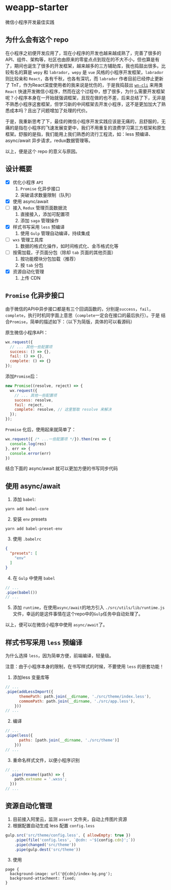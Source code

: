 # weapp-starter

微信小程序开发最佳实践

## 为什么会有这个 repo 

在小程序之初便开发应用了，现在小程序的开发也越来越成熟了，完善了很多的API、组件、架构等，社区也由原来的零星点点到现在的不大不小，但也算是有了，期间也诞生了很多的开发框架，越来越多的三方辅助库，我也捣鼓出很多。比较有名的算是 `wepy` 和 `labrador`，`wepy` 是 `vue` 风格的小程序开发框架，`labrador` 则比较亲和 `React`，各有千秋，也各有深坑，而 `labrador` 作者目前已经停止更新了 TnT，作为React深度使用者的我来说是忧伤的，于是我捣鼓出 [`wn-cli`](https://github.com/skyFi/weapp-native) 来用类 `React` 快速开发微信小程序，然而在这个过程中，想了很多，为什么需要开发框架呢？小程序本身在一开始就强调框架，且现在做的也不差，后来总结了下，无非是不熟悉小程序这套框架，但学习新的中间框架去开发小程序，这不是更加加大了熟悉成本吗？且出了问题增加了处理的代价。

于是，我重新思考了下，最佳的微信小程序开发实践应该是无痛的，且舒服的，无痛的是指在小程序的飞速发展变更中，我们不用重复的浪费学习第三方框架和原生框架。舒服的是指，我们能用上我们熟悉的流行工程流，如：less 预编译、async/await 异步请求，redux数据管理等。

以上，便是这个 repo 的意义与原因。

## 设计概要

- [x] 优化小程序 `API`
  1. `Promise` 化异步接口
  2. 突破请求数量限制（队列）
- [x] 使用 async/await
- [ ] 接入 `Redux` 管理页面数据流
  1. 直接接入，添加可配置项
  2. 添加 `saga` 管理操作
- [x] 样式书写采用 `less` 预编译
  1. 使用 `Gulp` 管理自动编译，持续集成
- [ ] `wxs` 管理工具库
  1. 数据的格式化操作，如时间格式化、金币格式化等
- [ ] 按需加载，子页面分包（除却 `tab` 页面的其他页面）
  1. 按功能模块分包加载（推荐）
  2. 按 `tab` 分包
- [x] 资源自动化管理
  1. 上传 CDN

## `Promise` 化异步接口

由于微信的API中异步接口都是有三个回调函数的，分别是`success`，`fail`，`complete`，执行时机同字面上意思（`complete`一定会在接口的最后执行）。于是 结合`Promise`，简单的描述如下：（以下为简版，具体的可以看源码）

原生微信小程序API：
```JavaScript
wx.request({
  // ... 其他一些配置项
  success: () => {},
  fail: () => {},
  complete: () => {}
});
```

添加`Promise`后：
```JavaScript
new Promise((resolve, reject) => {
  wx.request({
    // ... 其他一些配置项
    success: resolve,
    fail: reject,
    complete: resolve, // 这里暂取 resolve 来解决
  });
});
```
`Promise` 化后，使用起来就简单了：
```JavaScript
wx.request({ /* ...一些配置项 */}).then(res => {
  console.log(res)
}, err => {
  console.error(err)
})
```
结合下面的 async/await 就可以更加方便的书写同步代码

## 使用 async/await

1. 添加 `babel`:
```shell
yarn add babel-core
```

2. 安装 `env` presets
```shell
yarn add babel-preset-env
```

3. 使用 `.babelrc`
```json
{
  "presets": [
    "env"
  ]
}
```

4. 在 `Gulp` 中使用 `babel`
```javascript
// ...
.pipe(babel())
// ...
```

5. 添加 `runtime`，在使用`async/await`的地方引入 `./src/utils/lib/runtime.js` 文件，幸运的是这件事情在这个repo中的`Gulp`任务中自动处理了。

以上，便可以在微信小程序中使用 `async/await`了。

## 样式书写采用 `less` 预编译

为什么选择 `less`，因为简单方便，前端编译，轻量级。

注意：由于小程序本身的限制，在书写样式的时候，不要使用 `less` 的嵌套功能！

1. 添加less 变量库等
```javascript
// ...
.pipe(addLessImport({
      themePath: path.join(__dirname, './src/theme/index.less'),
      commomPath: path.join(__dirname, './src/app.less'),
    }))
// ...
```

2. 编译
```javascript
// ...
.pipe(less({
      paths: [path.join(__dirname, './src/theme')]
    }))
// ...
```

3. 重命名样式文件，以便小程序识别
```javascript
// ...
  .pipe(rename((path) => {
    path.extname = '.wxss';
  }))
// ...
```

## 资源自动化管理 

1. 目前接入阿里云，监测 `assert` 文件夹，自动上传图片资源
2. 根据配置自动生成 less 配置 `config.less`
```javascript
gulp.src('src/theme/config.less', { allowEmpty: true })
    .pipe(file('config.less', `@cdn: ~'${config.cdn}';`))
    .pipe(changed('src/theme'))
    .pipe(gulp.dest('src/theme'))
```
3. 使用 
```less
page {
  background-image: url('@{cdn}/index-bg.png');
  background-attachment: fixed;
}
```
